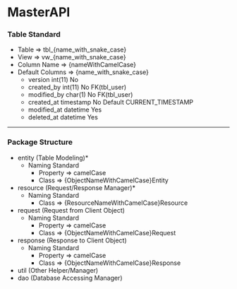 # MasterAPI
### Table Standard
- Table => tbl_{name_with_snake_case}
- View => vw_{name_with_snake_case}
- Column Name => {nameWithCamelCase}
- Default Columns => {name_with_snake_case}
	- version	int(11)	No		
	- created_by	int(11)	No	FK(tbl_user)	
	- modified_by	char(1)	No	FK(tbl_user)	
	- created_at	timestamp	No		Default CURRENT_TIMESTAMP
	- modified_at	datetime	Yes		
	- deleted_at	datetime	Yes		
___

### Package Structure
- entity (Table Modeling)*
	- Naming Standard
		- Property => camelCase
		- Class => {ObjectNameWithCamelCase}Entity
- resource (Request/Response Manager)*
	- Naming Standard
		- Class => {ResourceNameWithCamelCase}Resource
- request  (Request from Client Object)
	- Naming Standard
		- Property => camelCase
		- Class => {ObjectNameWithCamelCase}Request
- response (Response to Client Object)
	- Naming Standard
		- Property => camelCase
		- Class => {ObjectNameWithCamelCase}Response
- util	(Other Helper/Manager)
- dao	(Database Accessing Manager)
